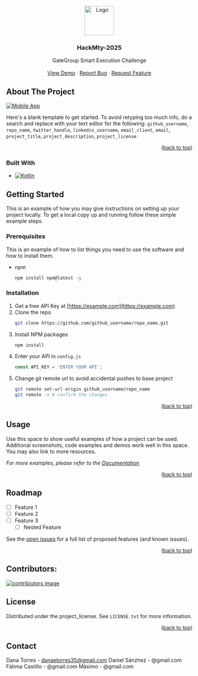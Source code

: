 <!-- PROJECT LOGO -->
<br />
<div align="center">
  <a href="https://github.com/BlueE-05/HackMty-2025">
    <img src="https://hackmty.com/images/hackmty-logo.webp" alt="Logo" width="80" height="80">
  </a>

<h3 align="center">HackMty-2025</h3>

  <p align="center">
    GateGroup Smart Execution Challenge
    <br />
    <br />
    <a href="https://github.com/BlueE-05/HackMty-2025/">View Demo</a>
    &middot;
    <a href="https://github.com/BlueE-05/HackMty-2025/issues/new?labels=bug&template=bug-report---.md">Report Bug</a>
    &middot;
    <a href="https://github.com/BlueE-05/HackMty-2025/issues/new?labels=enhancement&template=feature-request---.md">Request Feature</a>
  </p>
</div>

<!-- ABOUT THE PROJECT -->
## About The Project

[![Mobile App][mobile-app-img]](https://github.com/BlueE-05/HackMty-2025/MobileApp)


Here's a blank template to get started. To avoid retyping too much info, do a search and replace with your text editor for the following: `github_username`, `repo_name`, `twitter_handle`, `linkedin_username`, `email_client`, `email`, `project_title`, `project_description`, `project_license`

<p align="right">(<a href="#readme-top">back to top</a>)</p>



### Built With

* [![Kotlin][KMP]][KMP-url]

<!-- GETTING STARTED -->
## Getting Started

This is an example of how you may give instructions on setting up your project locally.
To get a local copy up and running follow these simple example steps.

### Prerequisites

This is an example of how to list things you need to use the software and how to install them.
* npm
  ```sh
  npm install npm@latest -g
  ```

### Installation

1. Get a free API Key at [https://example.com](https://example.com)
2. Clone the repo
   ```sh
   git clone https://github.com/github_username/repo_name.git
   ```
3. Install NPM packages
   ```sh
   npm install
   ```
4. Enter your API in `config.js`
   ```js
   const API_KEY = 'ENTER YOUR API';
   ```
5. Change git remote url to avoid accidental pushes to base project
   ```sh
   git remote set-url origin github_username/repo_name
   git remote -v # confirm the changes
   ```

<p align="right">(<a href="#readme-top">back to top</a>)</p>



<!-- USAGE EXAMPLES -->
## Usage

Use this space to show useful examples of how a project can be used. Additional screenshots, code examples and demos work well in this space. You may also link to more resources.

_For more examples, please refer to the [Documentation](https://example.com)_

<p align="right">(<a href="#readme-top">back to top</a>)</p>



<!-- ROADMAP -->
## Roadmap

- [ ] Feature 1
- [ ] Feature 2
- [ ] Feature 3
    - [ ] Nested Feature

See the [open issues](https://github.com/github_username/repo_name/issues) for a full list of proposed features (and known issues).

<p align="right">(<a href="#readme-top">back to top</a>)</p>



<!-- CONTRIBUTORS -->
## Contributors:

<a href="https://github.com/BlueE-05/HackMty-2025/graphs/contributors">
  <img src="https://contrib.rocks/image?repo=BlueE-05/HackMty-2025" alt="contribiutors image" />
</a>



<!-- LICENSE -->
## License

Distributed under the project_license. See `LICENSE.txt` for more information.

<p align="right">(<a href="#readme-top">back to top</a>)</p>



<!-- CONTACT -->
## Contact

Dana Torres - danaetorres35@gmail.com
Daniel Sánzhez - @gmail.com
Fátima Castillo - @gmail.com
Máximo - @gmail.com


<!-- MARKDOWN LINKS & IMAGES -->
[mobile-app-img]: https://www.google.com/url?sa=i&url=https%3A%2F%2Fstock.adobe.com%2Fes%2Fsearch%3Fk%3Dapp%2Bmockup&psig=AOvVaw1Jko_kEYh-Z_AlPKdNTM2J&ust=1761488404410000&source=images&cd=vfe&opi=89978449&ved=0CBUQjRxqFwoTCMCjwqeWwJADFQAAAAAdAAAAABAE

<!-- Shields.io badges. You can a comprehensive list with many more badges at: https://github.com/inttter/md-badges -->
[KMP]: https://img.shields.io/badge/Kotlin-Multiplatform-%237f52ff?logo=kotlin
[KMP-url]: https://kotlinlang.org/
